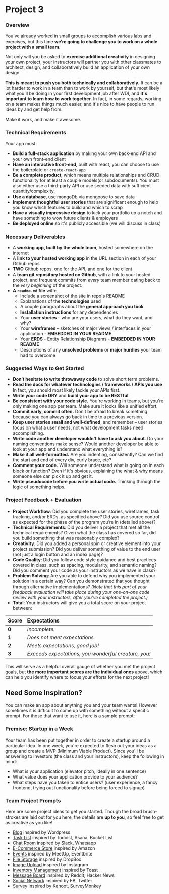 # Project 3

### Overview

You’ve already worked in small groups to accomplish various labs and exercises, but this time **we’re going to challenge you to work on a whole project with a small team.**

Not only will you be asked to **exercise additional creativity** in designing your own project, your instructors will partner you with other classmates to architect, design, and collaboratively build an application of your own design.

**This is meant to push you both technically and collaboratively.** It can be a lot harder to work in a team than to work by yourself, but that's most likely what you'll be doing in your first development job after WDI, and **it's important to learn how to work together.** In fact, in some regards, working on a team makes things much easier, and it's nice to have people to run ideas by and get help from.

Make it work, and make it awesome.

### Technical Requirements

Your app must:

* **Build a full-stack application** by making your own back-end API and your own front-end client
* **Have an interactive front-end**, built with react, you can choose to use the boilerplate or `create-react-app`
* **Be a complete product**, which means multiple relationships and CRUD functionality for at least a couple models(or subdocuments). You must also either use a third-party API or use seeded data with sufficient quantity/complexity.
* **Use a database**, use mongoDb via mongoose to save data
* **Implement thoughtful user stories** that are significant enough to help you know which features to build and which to scrap
* **Have a visually impressive design** to kick your portfolio up a notch and have something to wow future clients & employers
* **Be deployed online** so it's publicly accessible (we will discuss in class)

### Necessary Deliverables

* A **working app, built by the whole team**, hosted somewhere on the internet
* A **link to your hosted working app** in the URL section in each of your Github repos
* **TWO** Github repos, one for the API, and one for the client
* A **team git repository hosted on Github**, with a link to your hosted project, and frequent commits from _every_ team member dating back to the _very beginning_ of the project.
* **A `readme.md` file** with:
  * Include a screenshot of the site in repo's README
  * Explanations of the **technologies** used
  * A couple paragraphs about the **general approach you took**
  * **Installation instructions** for any dependencies
  * Your **user stories** – who are your users, what do they want, and why?
  * Your **wireframes** – sketches of major views / interfaces in your application - **EMBEDDED IN YOUR README**
  * Your **ERDS** - Entity Relationship Diagrams - **EMBEDDED IN YOUR README**
  * Descriptions of any **unsolved problems** or **major hurdles** your team had to overcome

### Suggested Ways to Get Started

* **Don’t hesitate to write throwaway code** to solve short term problems.
* **Read the docs for whatever technologies / frameworks / APIs you use** In fact, you should most likely tackle your APIs first.
* **Write your code DRY** and **build your app to be RESTful**.
* **Be consistent with your code style.** You're working in teams, but you're only making one app per team. Make sure it looks like a unified effort.
* **Commit early, commit often.** Don’t be afraid to break something because you can always go back in time to a previous version.
* **Keep user stories small and well-defined**, and remember – user stories focus on what a user needs, not what development tasks need accomplishing.
* **Write code another developer wouldn't have to ask you about**. Do your naming conventions make sense? Would another developer be able to look at your app and understand what everything is?
* **Make it all well-formatted.** Are you indenting, consistently? Can we find the start and end of every div, curly brace, etc?
* **Comment your code.** Will someone understand what is going on in each block or function? Even if it's obvious, explaining the what & why means someone else can pick it up and get it.
* **Write pseudocode before you write actual code.** Thinking through the logic of something helps.

### Project Feedback + Evaluation

* **Project Workflow**: Did you complete the user stories, wireframes, task tracking, and/or ERDs, as specified above? Did you use source control as expected for the phase of the program you’re in \(detailed above\)?
* **Technical Requirements**: Did you deliver a project that met all the technical requirements? Given what the class has covered so far, did you build something that was reasonably complex?
* **Creativity**: Did you added a personal spin or creative element into your project submission? Did you deliver something of value to the end user \(not just a login button and an index page\)?
* **Code Quality**: Did you follow code style guidance and best practices covered in class, such as spacing, modularity, and semantic naming? Did you comment your code as your instructors as we have in class?
* **Problem Solving**: Are you able to defend why you implemented your solution in a certain way? Can you demonstrated that you thought through alternative implementations? _\(Note that this part of your feedback evaluation will take place during your one-on-one code review with your instructors, after you've completed the project.\)_
* **Total**: Your instructors will give you a total score on your project between:

| Score | Expectations |
| :--- | :--- |
| **0** | _Incomplete._ |
| **1** | _Does not meet expectations._ |
| **2** | _Meets expectations, good job!_ |
| **3** | _Exceeds expectations, you wonderful creature, you!_ |

This will serve as a helpful overall gauge of whether you met the project goals, but **the more important scores are the individual ones** above, which can help you identify where to focus your efforts for the next project!

## Need Some Inspiration?

You can make an app about anything you and your team wants! However sometimes it is difficult to come up with something without a specific prompt. For those that want to use it, here is a sample prompt:

### Premise: Startup in a Week

Your team has been put together in order to create a startup around a particular idea. In one week, you're expected to flesh out your ideas as a group and create a MVP \(Minimum Viable Product\). Since you'll be answering to investors \(the class and your instructors\), keep the following in mind:

* What is your application \(elevator pitch, ideally in one sentence\)
* What value does your application provide to your audience?
* What steps have you taken to entice users? \(user experience, a fancy frontend, trying out functionality before being forced to signup\)

### Team Project Prompts

Here are some project ideas to get you started. Though the broad brush-strokes are laid out for you here, the details
are **up to you**, so feel free to get as creative as you like!


- [Blog](prompts/blog.md) inspired by Wordpress
- [Task List](prompts/bucket_list.md) inspired by Todoist, Asana, Bucket List
- [Chat Room](prompts/chat_room.md) inspired by Slack, Whatsapp
- [E-Commerce Store](prompts/ecommerce_store.md) inspired by Amazon
- [Events](prompts/events.md) inspired by MeetUp, Eventbrite
- [File Storage](prompts/file_storage.md) inspired by DropBox
- [Image Upload](prompts/image_upload.md) inspired by Instagram
- [Inventory Management](prompts/inventory_management.md) inspired by Toast
- [Message Board](prompts/message_board.md) inspired by Reddit, Hacker News
- [Social Network](prompts/social_network.md) inspired by FB, Twitter
- [Survey](prompts/survey.md) inspired by Kahoot, SurveyMonkey

